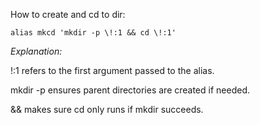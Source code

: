 How to create and cd to dir:
```
alias mkcd 'mkdir -p \!:1 && cd \!:1'
```

*Explanation:*

\!:1 refers to the first argument passed to the alias.

mkdir -p ensures parent directories are created if needed.

&& makes sure cd only runs if mkdir succeeds.

